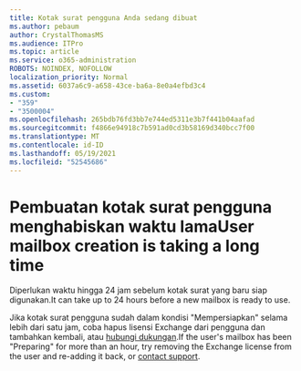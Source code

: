 ```yaml
---
title: Kotak surat pengguna Anda sedang dibuat
ms.author: pebaum
author: CrystalThomasMS
ms.audience: ITPro
ms.topic: article
ms.service: o365-administration
ROBOTS: NOINDEX, NOFOLLOW
localization_priority: Normal
ms.assetid: 6037a6c9-a658-43ce-ba6a-8e0a4efbd3c4
ms.custom:
- "359"
- "3500004"
ms.openlocfilehash: 265bdb76fd3bb7e744ed5311e3b7f441b04aafad
ms.sourcegitcommit: f4866e94918c7b591ad0cd3b58169d340bcc7f00
ms.translationtype: MT
ms.contentlocale: id-ID
ms.lasthandoff: 05/19/2021
ms.locfileid: "52545686"
---
```

# <a name="user-mailbox-creation-is-taking-a-long-time"></a><span data-ttu-id="727ff-102">Pembuatan kotak surat pengguna menghabiskan waktu lama</span><span class="sxs-lookup"><span data-stu-id="727ff-102">User mailbox creation is taking a long time</span></span>

<span data-ttu-id="727ff-103">Diperlukan waktu hingga 24 jam sebelum kotak surat yang baru siap digunakan.</span><span class="sxs-lookup"><span data-stu-id="727ff-103">It can take up to 24 hours before a new mailbox is ready to use.</span></span>
  
<span data-ttu-id="727ff-104">Jika kotak surat pengguna sudah dalam kondisi "Mempersiapkan" selama lebih dari satu jam, coba hapus lisensi Exchange dari pengguna dan tambahkan kembali, atau [hubungi dukungan](https://go.microsoft.com/fwlink/p/?linkid=518322).</span><span class="sxs-lookup"><span data-stu-id="727ff-104">If the user's mailbox has been "Preparing" for more than an hour, try removing the Exchange license from the user and re-adding it back, or [contact support](https://go.microsoft.com/fwlink/p/?linkid=518322).</span></span>
